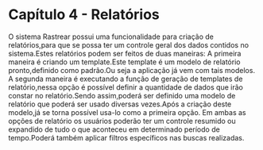 # Capítulo 4 - Relatórios

O sistema Rastrear possui uma funcionalidade para criação de relatórios,para que se possa ter um controle geral dos dados contidos no sistema.Estes relatórios podem ser feitos de duas maneiras:
A primeira maneira é criando um template.Este template é um modelo de relatório pronto,definido como padrão.Ou seja a aplicação já vem com tais modelos.
A segunda maneira é executando a função de geração de templates de relatório,nessa opção é possível definir a quantidade de dados que irão constar no relatório.Sendo assim,poderá ser definido uma modelo de relatório que poderá ser usado diversas vezes.Após a criação deste modelo,já se torna possível usa-lo como a primeira opção.
Em ambas as opções de relatório os usuários poderão ter um controle resumido ou expandido de tudo o que aconteceu em determinado período de tempo.Poderá também aplicar filtros específicos nas buscas realizadas.
